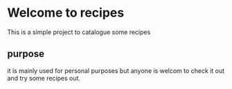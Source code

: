 # Welcome to recipes

This is a simple project to catalogue some recipes

## purpose

it is mainly used for personal purposes but anyone is welcom to check it out and try some recipes out.
